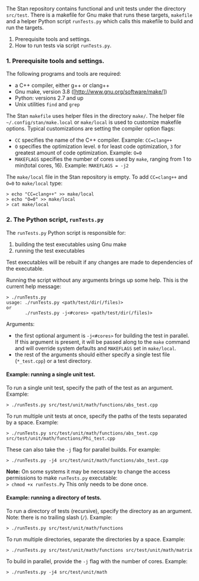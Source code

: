 The Stan repository contains functional and unit tests under the directory `src/test`.  There is a makefile for Gnu make that runs these targets, `makefile` and a helper Python script `runTests.py` which calls this makefile to build and run the targets.

1. Prerequisite tools and settings.
2. How to run tests via script `runTests.py`.

### 1. Prerequisite tools and settings.

The following programs and tools are required:
 - a C++ compiler, either g++ or clang++
 - Gnu make, version 3.8 ([http://www.gnu.org/software/make/])
 - Python:  versions 2.7 and up
 - Unix utilities `find` and `grep`

The Stan `makefile` uses helper files in the directory `make/`.   The helper file `~/.config/stan/make.local` or `make/local` is used to customize makefile options.  Typical customizations are setting the compiler option flags:
  - `CC` specifies the name of the C++ compiler. Example: `CC=clang++`
  - `O` specifies the optimization level. `0` for least code optimization, `3` for greatest amount of code optimization. Example: `O=0`
  - `MAKEFLAGS` specifies the number of cores used by <code>make</code>, ranging from 1 to min(total cores, 16).  Example: `MAKEFLAGS = -j2`

The `make/local` file in the Stan repository is empty. To add `CC=clang++` and `O=0` to `make/local` type:
```
> echo "CC=clang++" >> make/local
> echo "O=0" >> make/local
> cat make/local
```

### 2. The Python script, `runTests.py`

The `runTests.py` Python script is responsible for:
 1. building the test executables using Gnu make
 2. running the test executables

Test executables will be rebuilt if any changes are made to dependencies of the executable.

Running the script without any arguments brings up some help. This is the current help message:
```
> ./runTests.py
usage: ./runTests.py <path/test/dir(/files)>
or
       ./runTests.py -j<#cores> <path/test/dir(/files)>
```

Arguments:
- the first optional argument is `-j<#cores>` for building the test in parallel.  If this argument is present, it will be passed along to the <code>make</code> command and will override system defaults and `MAKEFLAGS` set in <code>make/local</code>.
- the rest of the arguments should either specify a single test file (`*_test.cpp`) or a test directory. 

#### Example: running a single unit test.

To run a single unit test, specify the path of the test as an argument. Example:
```
> ./runTests.py src/test/unit/math/functions/abs_test.cpp
```

To run multiple unit tests at once, specify the paths of the tests separated by a space. Example:
```
> ./runTests.py src/test/unit/math/functions/abs_test.cpp src/test/unit/math/functions/Phi_test.cpp 
```

These can also take the `-j` flag for parallel builds. For example:
```
> ./runTests.py -j4 src/test/unit/math/functions/abs_test.cpp
```

**Note:** On some systems it may be necessary to change the access permissions to make `runTests.py` executable:   
   `> chmod +x runTests.Py`
This only needs to be done once.

#### Example: running a directory of tests.

To run a directory of tests (recursive), specify the directory as an argument. Note: there is no trailing slash (`/`). Example:
```
> ./runTests.py src/test/unit/math/functions
```

To run multiple directories, separate the directories by a space. Example:
```
> ./runTests.py src/test/unit/math/functions src/test/unit/math/matrix
```

To build in parallel, provide the `-j` flag with the number of cores. Example:
```
> ./runTests.py -j4 src/test/unit/math
```

